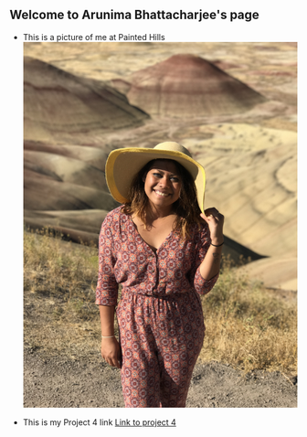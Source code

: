 ## Welcome to Arunima Bhattacharjee's page

* This is a picture of me at Painted Hills
![my picture](images/image.JPG)

* This is my Project 4 link
[Link to project 4](https://uo-cit.github.io/p4-arunima-b/)
